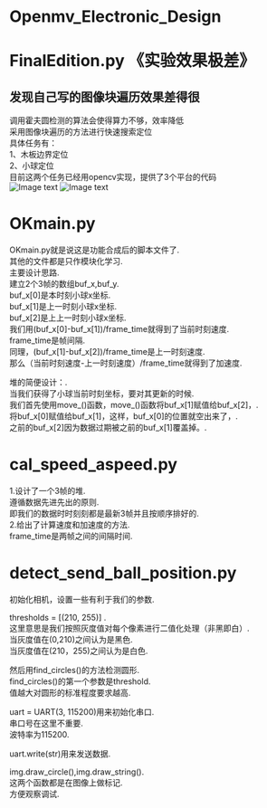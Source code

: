 # Openmv_Electronic_Design
FinalEdition.py 《实验效果极差》
===========================================================
## 发现自己写的图像块遍历效果差得很


调用霍夫圆检测的算法会使得算力不够，效率降低<br>
采用图像块遍历的方法进行快速搜索定位<br>
具体任务有：<br>
1、木板边界定位<br>
2、小球定位<br>
目前这两个任务已经用opencv实现，提供了3个平台的代码<br>
![Image text](https://github.com/ssmem/Openmv_Electronic_Design/blob/master/demo.jpg)
![Image text](https://github.com/ssmem/Openmv_Electronic_Design/blob/master/demo.PNG)

OKmain.py
===========================================================
OKmain.py就是说这是功能合成后的脚本文件了.<br>
其他的文件都是只作模块化学习.<br>
主要设计思路.<br>
建立2个3帧的数组buf_x,buf_y.<br>
buf_x[0]是本时刻小球x坐标.<br>
buf_x[1]是上一时刻小球x坐标.<br>
buf_x[2]是上上一时刻小球x坐标.<br>
我们用(buf_x[0]-buf_x[1])/frame_time就得到了当前时刻速度.<br>
frame_time是帧间隔.<br>
同理，(buf_x[1]-buf_x[2])/frame_time是上一时刻速度.<br>
那么（当前时刻速度-上一时刻速度）/frame_time就得到了加速度.<br>

堆的简便设计：.<br>
当我们获得了小球当前时刻坐标，要对其更新的时候.<br>
我们首先使用move_()函数，move_()函数将buf_x[1]赋值给buf_x[2]，.<br>
将buf_x[0]赋值给buf_x[1]，这样，buf_x[0]的位置就空出来了，.<br>
之前的buf_x[2]因为数据过期被之前的buf_x[1]覆盖掉。.<br>


cal_speed_aspeed.py
===========================================================
1.设计了一个3帧的堆.<br>
遵循数据先进先出的原则.<br>
即我们的数据时时刻刻都是最新3帧并且按顺序排好的.<br>
2.给出了计算速度和加速度的方法.<br>
frame_time是两帧之间的间隔时间.<br>


detect_send_ball_position.py
============================================================
初始化相机，设置一些有利于我们的参数.<br>

thresholds = [(210, 255)] .<br>
这里意思是我们按照灰度值对每个像素进行二值化处理（非黑即白）.<br>
当灰度值在(0,210)之间认为是黑色.<br>
当灰度值在(210，255)之间认为是白色.<br>

然后用find_circles()的方法检测圆形.<br>
find_circles()的第一个参数是threshold.<br>
值越大对圆形的标准程度要求越高.<br>

uart = UART(3, 115200)用来初始化串口.<br>
串口号在这里不重要.<br>
波特率为115200.<br>

uart.write(str)用来发送数据.<br>

img.draw_circle(),img.draw_string().<br>
这两个函数都是在图像上做标记.<br>
方便观察调试.<br>

